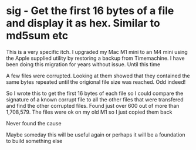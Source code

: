 # sig - Get the first 16 bytes of a file and display it as hex. Similar to md5sum etc

This is a very specific itch. I upgraded my Mac M1 mini to an M4 mini using the Apple supplied utility by restoring a backup from Timemachine. I have been doing this migration for years without issue. Until this time

A few files were corrupted. Looking at them showed that they contained the same bytes repeated until the origional file size was reached. Odd indeed!

So I wrote this to get the first 16 bytes of each file so I could compare the signature of a known corrupt file to all the other files that were transfered and find the other corrupted files. Found just over 600 out of more than 1,708,579. The files were ok on my old M1 so I just copied them back

Never found the cause

Maybe someday this will be useful again or perhaps it will be a foundation to build something else
